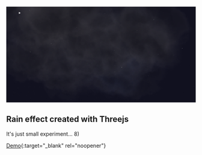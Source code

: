 ![screenshot](public/screenshot.png)

## Rain effect created with Threejs

It's just small experiment... 8)

[Demo](http://rain.vladkrasovski.com){:target="\_blank" rel="noopener"}
